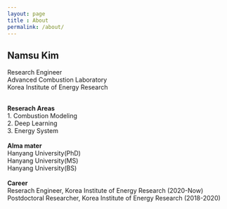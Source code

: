 ```yaml
---
layout: page
title : About
permalink: /about/
---
```


<h2>Namsu Kim</h2>
<p>Research Engineer<br>Advanced Combustion Laboratory<br> Korea Institute of Energy Research</p>
<br>
<div class="manual-post">
  <div class="manual manual-title">
  <strong>Reserach Areas</strong>
  </div>
</div>
<div class="manual-content"> 
        1. Combustion Modeling <br> 
        2. Deep Learning <br> 
        3. Energy System <br>
<br>
</div>



<div class="manual-post">
  <div class="manual manual-title">
  <strong>Alma mater</strong>
  </div>
</div>

<div class="manual-content">
Hanyang University(PhD) <br> Hanyang University(MS) <br> Hanyang University(BS) <br>
<br> 
</div>
<div class="manual-post">
  <div class="manual manual-title">
  <strong>Career</strong>
  </div>
</div>

<div class="manual-content">
Reserach Engineer, Korea Institute of Energy Research (2020-Now)<br> Postdoctoral Researcher, Korea Institute of Energy Research (2018-2020) <br>
</div>
 